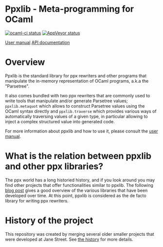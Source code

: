 # Ppxlib - Meta-programming for OCaml

[![ocaml-ci status][ocaml-ci-img]][ocaml-ci] [![AppVeyor status][appveyor-img]][appveyor]

[ocaml-ci]: https://ci.ocamllabs.io/github/ocaml-ppx/ppxlib
[ocaml-ci-img]: https://img.shields.io/endpoint?url=https%3A%2F%2Fci.ocamllabs.io%2Fbadge%2Focaml-ppx%2Fppxlib%2Fmain&logo=ocaml
[appveyor]:       https://ci.appveyor.com/project/diml/ppxlib/branch/main
[appveyor-img]:   https://ci.appveyor.com/api/projects/status/bogbsm33uvh083jx?svg=true

[User manual][man]
[API documentation][api-doc]

# Overview

Ppxlib is the standard library for ppx rewriters and other programs
that manipulate the in-memory representation of OCaml programs, a.k.a
the "Parsetree".

It also comes bundled with two ppx rewriters that are commonly used to
write tools that manipulate and/or generate Parsetree values;
`ppxlib.metaquot` which allows to construct Parsetree values using the
OCaml syntax directly and `ppxlib.traverse` which provides various
ways of automatically traversing values of a given type, in particular
allowing to inject a complex structured value into generated code.

For more information about ppxlib and how to use it, please consult the
[user manual][man].

# What is the relation between ppxlib and other ppx libraries?

The ppx world has a long historied history, and if you look around you
may find other projects that offer functionalities similar to
ppxlib. The following [blog post][future-of-ppx] gives a good overview
of the various libraries that have been developed over time. At this
point, ppxlib is considered as the de facto library for writing ppx
rewriters.

# History of the project

This repository was created by merging several older smaller projects
that were developed at Jane Street. See [the history](HISTORY.md) for
more details.

[man]:           http://ppxlib.readthedocs.io/
[api-doc]: https://ocaml-ppx.github.io/ppxlib/index.html
[future-of-ppx]: https://discuss.ocaml.org/t/the-future-of-ppx/3766

